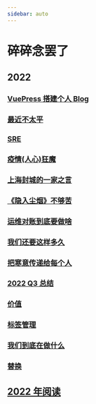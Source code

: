 ```yaml
---
sidebar: auto
---
```


# 碎碎念罢了

## 2022

### [VuePress 搭建个人 Blog](./vuepress.md)

### [最近不太平](./recent.md)

### [SRE](./SRE.md)

### [疫情(人心)狂魔](./covid.md)

### [上海封城的一家之言](./shutdown.md)

### [《隐入尘烟》不够苦](./poor.md)

### [运维对账到底要做啥](./money.md)

### [我们还要这样多久](./guizhou.md)

### [把寒意传递给每个人](./cold.md)

### [2022 Q3 总结](./2022Q3.md)

### [价值](./value.md)

### [标签管理](./label.md)

### [我们到底在做什么](./whatwedo.md)

### [替换](./replace.md)

## [2022 年阅读](./2022_book.md)
